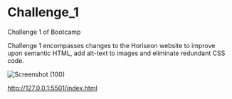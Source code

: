 # Challenge_1
Challenge 1 of Bootcamp

Challenge 1 encompasses changes to the Horiseon website to improve upon semantic HTML, add alt-text to images and eliminate redundant CSS code.

![Screenshot (100)](https://user-images.githubusercontent.com/94644880/158026662-93c584fc-cfa0-4888-8f3d-bc34bc24bd9b.png)

http://127.0.0.1:5501/index.html

